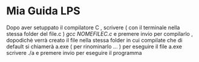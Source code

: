 # Mia Guida LPS
Dopo aver setuppato il compilatore C , scrivere ( con il terminale nella stessa folder del file.c )
_gcc NOMEFILEC.c_
e premere invio per compilarlo , dopodichè verrà creato il file nella stessa folder in cui compilate che di default si chiamerà a.exe
( per rinominarlo ... )
per eseguire il file a.exe scrivere
./a
e premere invio per eseguire il programma
